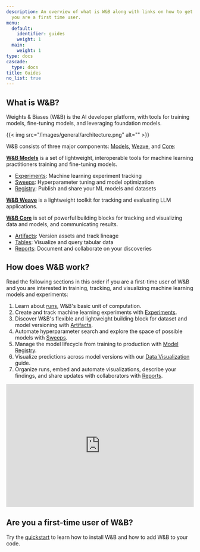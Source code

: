 ```yaml
---
description: An overview of what is W&B along with links on how to get started if
  you are a first time user.
menu:
  default:
    identifier: guides
    weight: 1
  main:
    weight: 1
type: docs
cascade:
  type: docs
title: Guides
no_list: true
---
```


## What is W&B?

Weights & Biases (W&B) is the AI developer platform, with tools for training models, fine-tuning models, and leveraging foundation models. 

{{< img src="/images/general/architecture.png" alt="" >}}

W&B consists of three major components: [Models](/guides/models/), [Weave](https://wandb.github.io/weave/), and [Core](/guides/core/):

**[W&B Models](/guides/models/)** is a set of lightweight, interoperable tools for machine learning practitioners training and fine-tuning models.
- [Experiments](/guides/track/): Machine learning experiment tracking
- [Sweeps](/guides/sweeps/): Hyperparameter tuning and model optimization
- [Registry](/guides/registry/): Publish and share your ML models and datasets

**[W&B Weave](https://wandb.github.io/weave/)** is a lightweight toolkit for tracking and evaluating LLM applications.

**[W&B Core](/guides/core/)** is set of powerful building blocks for tracking and visualizing data and models, and communicating results.
- [Artifacts](/guides/artifacts/): Version assets and track lineage
- [Tables](/guides/tables/): Visualize and query tabular data
- [Reports](/guides/reports/): Document and collaborate on your discoveries
<!-- - [Weave](/guides/app/features/panels/weave) Query and create visualizations of your data -->

## How does W&B work?
Read the following sections in this order if you are a first-time user of W&B and you are interested in training, tracking, and visualizing machine learning models and experiments:

1. Learn about [runs](./runs/), W&B's basic unit of computation.
2. Create and track machine learning experiments with [Experiments](./track/).
3. Discover W&B's flexible and lightweight building block for dataset and model versioning with [Artifacts](./artifacts/).
4. Automate hyperparameter search and explore the space of possible models with [Sweeps](./sweeps/).
5. Manage the model lifecycle from training to production with [Model Registry](./model_registry/).
6. Visualize predictions across model versions with our [Data Visualization](./tables/) guide.
7. Organize runs, embed and automate visualizations, describe your findings, and share updates with collaborators with [Reports](./reports/).

<iframe width="100%" height="330" src="https://www.youtube.com/embed/tHAFujRhZLA" title="Weights &amp; Biases End-to-End Demo" frameborder="0" allow="accelerometer; autoplay; clipboard-write; encrypted-media; gyroscope; picture-in-picture; web-share" allowfullscreen></iframe>

## Are you a first-time user of W&B?

Try the [quickstart](../quickstart/) to learn how to install W&B and how to add W&B to your code.